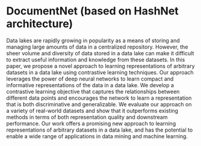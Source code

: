 # DocumentNet (based on HashNet architecture)

Data lakes are rapidly growing in popularity as a means of storing and managing large amounts of data in a centralized repository. However, the sheer volume and diversity of data stored in a data lake can make it difficult to extract useful information and knowledge from these datasets. In this paper, we propose a novel approach to learning representations of arbitrary datasets in a data lake using contrastive learning techniques. Our approach leverages the power of deep neural networks to learn compact and informative representations of the data in a data lake. We develop a contrastive learning objective that captures the relationships between different data points and encourages the network to learn a representation that is both discriminative and generalizable. We evaluate our approach on a variety of real-world datasets and show that it outperforms existing methods in terms of both representation quality and downstream performance. Our work offers a promising new approach to learning representations of arbitrary datasets in a data lake, and has the potential to enable a wide range of applications in data mining and machine learning.
